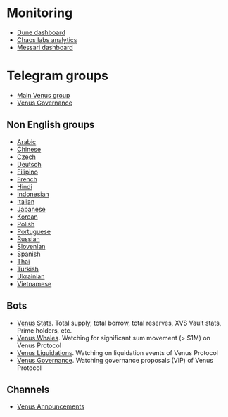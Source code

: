 # Monitoring

* [Dune dashboard](https://dune.com/xvslove_team/xvs)
* [Chaos labs analytics](https://community.chaoslabs.xyz/venus/risk/overview)
* [Messari dashboard](https://messari.io/project/venus/protocols/venus)

# Telegram groups

* [Main Venus group](https://t.me/venusprotocol)
* [Venus Governance](https://t.me/VenusGov)

## Non English groups

* [Arabic](https://t.me/VenusArabic)
* [Chinese](https://t.me/venuschina)
* [Czech](https://t.me/venusczsk)
* [Deutsch](https://t.me/VenusGermany1)
* [Filipino](https://t.me/VenusFilipino)
* [French](https://t.me/xvsfrance)
* [Hindi](https://t.me/venusindia)
* [Indonesian](https://t.me/venusindonesia)
* [Italian](https://t.me/venusitaly)
* [Japanese](https://t.me/venusjapan)
* [Korean](https://t.me/xvskorea)
* [Polish](https://t.me/VenusPolish)
* [Portuguese](https://t.me/venusbrasil)
* [Russian](https://t.me/venusxvsru)
* [Slovenian](https://t.me/VenusSlovenian)
* [Spanish](https://t.me/venusesp)
* [Thai](https://t.me/venusprotocolthailand)
* [Turkish](https://t.me/VenusTurkish)
* [Ukrainian](https://t.me/VenusProtocolUkraine)
* [Vietnamese](https://t.me/venusvietnam)

## Bots

* [Venus Stats](https://t.me/venusstats). Total supply, total borrow, total reserves, XVS Vault stats, Prime holders, etc.
* [Venus Whales](https://t.me/venuswhaleswatch). Watching for significant sum movement (> $1M) on Venus Protocol
* [Venus Liquidations](https://t.me/venusliqwatch). Watching on liquidation events of Venus Protocol
* [Venus Governance](https://t.me/venusgovwatch). Watching governance proposals (VIP) of Venus Protocol

## Channels

* [Venus Announcements](https://t.me/VenusNewsBroadcast)